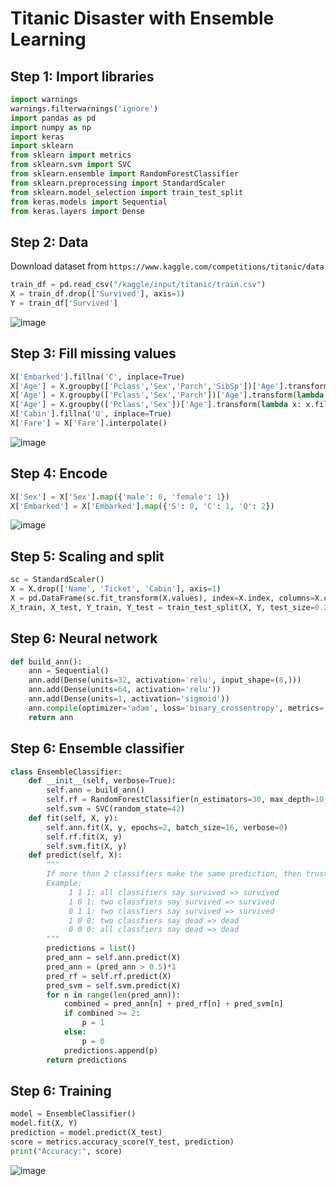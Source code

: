 # Titanic Disaster with Ensemble Learning



## Step 1: Import libraries
```python
import warnings
warnings.filterwarnings('ignore')
import pandas as pd
import numpy as np
import keras
import sklearn
from sklearn import metrics
from sklearn.svm import SVC
from sklearn.ensemble import RandomForestClassifier
from sklearn.preprocessing import StandardScaler
from sklearn.model_selection import train_test_split
from keras.models import Sequential
from keras.layers import Dense
```

## Step 2: Data

Download dataset from `https://www.kaggle.com/competitions/titanic/data`

```python
train_df = pd.read_csv("/kaggle/input/titanic/train.csv")
X = train_df.drop(['Survived'], axis=1)
Y = train_df['Survived']
```

![image](https://github.com/hughiephan/DPL/assets/16631121/6f4c6fcb-5cce-4740-9556-573678446770)

## Step 3: Fill missing values
```python
X['Embarked'].fillna('C', inplace=True)
X['Age'] = X.groupby(['Pclass','Sex','Parch','SibSp'])['Age'].transform(lambda x: x.fillna(x.mean()))
X['Age'] = X.groupby(['Pclass','Sex','Parch'])['Age'].transform(lambda x: x.fillna(x.mean()))
X['Age'] = X.groupby(['Pclass','Sex'])['Age'].transform(lambda x: x.fillna(x.mean()))
X['Cabin'].fillna('U', inplace=True)
X['Fare'] = X['Fare'].interpolate()
```

![image](https://github.com/hughiephan/DPL/assets/16631121/87a8e44e-ac1d-4236-bc6d-b064ab686ee7)

## Step 4: Encode
```python
X['Sex'] = X['Sex'].map({'male': 0, 'female': 1})
X['Embarked'] = X['Embarked'].map({'S': 0, 'C': 1, 'Q': 2})
```

![image](https://github.com/hughiephan/DPL/assets/16631121/c12e7039-4341-4454-ae64-53bedf75e57c)

## Step 5: Scaling and split
```python
sc = StandardScaler()
X = X.drop(['Name', 'Ticket', 'Cabin'], axis=1)
X = pd.DataFrame(sc.fit_transform(X.values), index=X.index, columns=X.columns)
X_train, X_test, Y_train, Y_test = train_test_split(X, Y, test_size=0.2, random_state=42)
```

## Step 6: Neural network
```python
def build_ann():
    ann = Sequential()
    ann.add(Dense(units=32, activation='relu', input_shape=(8,)))
    ann.add(Dense(units=64, activation='relu'))
    ann.add(Dense(units=1, activation='sigmoid'))
    ann.compile(optimizer='adam', loss='binary_crossentropy', metrics=['accuracy'])
    return ann
```

## Step 6: Ensemble classifier
```python
class EnsembleClassifier:
    def __init__(self, verbose=True):
        self.ann = build_ann()
        self.rf = RandomForestClassifier(n_estimators=30, max_depth=10, random_state=42)
        self.svm = SVC(random_state=42)
    def fit(self, X, y):
        self.ann.fit(X, y, epochs=2, batch_size=16, verbose=0)
        self.rf.fit(X, y)
        self.svm.fit(X, y)
    def predict(self, X):
        """
        If more than 2 classifiers make the same prediction, then trust that prediction. With: 0 is survived, 1 is dead
        Example:
             1 1 1: all classifiers say survived => survived
             1 0 1: two classfiers say survived => survived
             0 1 1: two classfiers say survived => survived
             1 0 0: two classfiers say dead => dead
             0 0 0: all classfiers say dead => dead
        """
        predictions = list()
        pred_ann = self.ann.predict(X)
        pred_ann = (pred_ann > 0.5)*1
        pred_rf = self.rf.predict(X)
        pred_svm = self.svm.predict(X)
        for n in range(len(pred_ann)):
            combined = pred_ann[n] + pred_rf[n] + pred_svm[n] 
            if combined >= 2: 
                p = 1
            else:
                p = 0
            predictions.append(p)
        return predictions
```

## Step 6: Training
```python
model = EnsembleClassifier()
model.fit(X, Y)
prediction = model.predict(X_test)
score = metrics.accuracy_score(Y_test, prediction)
print("Accuracy:", score)
```

![image](https://github.com/hughiephan/DPL/assets/16631121/020abd22-fcf7-43cc-bc5f-02ed1d6015af)
